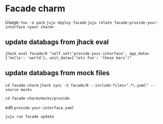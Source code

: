 # Facade charm

Usage:
`tox -e pack`
`juju deploy facade`
`juju relate facade:provide-your-interface <your charm>`

## update databags from jhack eval

`jhack eval facade/0 "self.set('provide-your-interface', app_data={'hello': 'world'}, unit_data={'lets foo': 'those bars')"`

## update databags from mock files

`cd facade-charm`
`jhack sync -S facade/0 --include-files=".*\.yaml" --source mocks`

`cd facade-charm/mocks/provide`

edit `provide-your-interface.yaml`

`juju run facade update`

